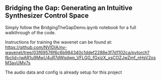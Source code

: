 ## Bridging the Gap: Generating an Intuitive Synthesizer Control Space

Simply follow the BridgingTheGapDemo.ipynb notebook for a full walkthrough of the code.

Instructions for training the wavenet can be found at:
https://github.com/NVIDIA/nv-wavenet/tree/03f69576f6c6b984340c1ddef2288e3f7d1102ca/pytorch?fbclid=IwAR1u9MwU4uR7dWsdwp_VFLGG_fGxizX_xsCOZJwZmf_nHsV2osM3avUMv7s

The audio data and config is already setup for this project
